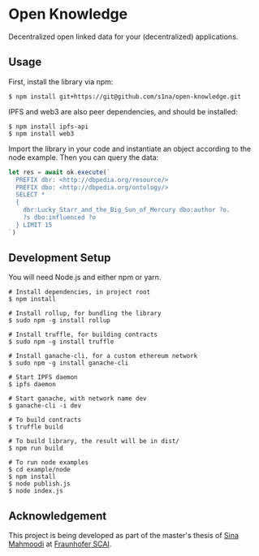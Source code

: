 Open Knowledge
==============

Decentralized open linked data for your (decentralized) applications.

Usage
-----

First, install the library via npm:

```shell
$ npm install git+https://git@github.com/s1na/open-knowledge.git
```

IPFS and web3 are also peer dependencies, and should be installed:

```shell
$ npm install ipfs-api
$ npm install web3
```

Import the library in your code and instantiate an object according to the node example. Then
you can query the data:

```javascript
let res = await ok.execute(`
  PREFIX dbr: <http://dbpedia.org/resource/>
  PREFIX dbo: <http://dbpedia.org/ontology/>
  SELECT *
  {
    dbr:Lucky_Starr_and_the_Big_Sun_of_Mercury dbo:author ?o.
    ?s dbo:influenced ?o
  } LIMIT 15
`)
```

Development Setup
-----------------
You will need Node.js and either npm or yarn.

```shell
# Install dependencies, in project root
$ npm install

# Install rollup, for bundling the library
$ sudo npm -g install rollup

# Install truffle, for building contracts
$ sudo npm -g install truffle

# Install ganache-cli, for a custom ethereum network
$ sudo npm -g install ganache-cli

# Start IPFS daemon
$ ipfs daemon

# Start ganache, with network name dev
$ ganache-cli -i dev

# To build contracts
$ truffle build

# To build library, the result will be in dist/
$ npm run build

# To run node examples
$ cd example/node
$ npm install
$ node publish.js
$ node index.js
```

Acknowledgement
---------------

This project is being developed as part of the master's thesis of [Sina Mahmoodi](https://github.com/s1na) at [Fraunhofer SCAI](https://scai.fraunhofer.de).
